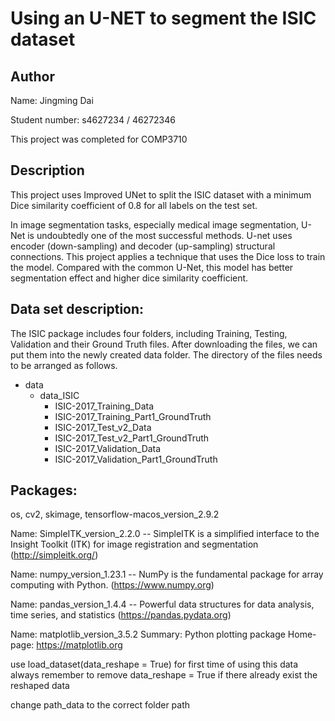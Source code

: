 
# Using an U-NET to segment the ISIC dataset


## Author
Name: Jingming Dai 

Student number: s4627234 / 46272346

This project was completed for COMP3710



## Description
This project uses Improved UNet to split the ISIC dataset with a minimum Dice similarity coefficient of 0.8 for all labels on the test set. 

In image segmentation tasks, especially medical image segmentation, U-Net is undoubtedly one of the most successful methods. U-net uses encoder (down-sampling) and decoder (up-sampling) structural connections. This project applies a technique that uses the Dice loss to train the model. Compared with the common U-Net, this model has better segmentation effect and higher dice similarity coefficient.


## Data set description:
The ISIC package includes four folders, including Training, Testing, Validation and their Ground Truth files. After downloading the files, we can put them into the newly created data folder. The directory of the files needs to be arranged as follows.

* data
    * data_ISIC
        * ISIC-2017_Training_Data
        * ISIC-2017_Training_Part1_GroundTruth
        * ISIC-2017_Test_v2_Data
        * ISIC-2017_Test_v2_Part1_GroundTruth
        * ISIC-2017_Validation_Data
        * ISIC-2017_Validation_Part1_GroundTruth





## Packages:
os, cv2, skimage, tensorflow-macos_version_2.9.2

Name: SimpleITK_version_2.2.0
-- SimpleITK is a simplified interface to the Insight Toolkit (ITK) for image registration and segmentation
(http://simpleitk.org/)

Name: numpy_version_1.23.1
-- NumPy is the fundamental package for array computing with Python.
(https://www.numpy.org)

Name: pandas_version_1.4.4
-- Powerful data structures for data analysis, time series, and statistics
(https://pandas.pydata.org)

Name: matplotlib_version_3.5.2
Summary: Python plotting package
Home-page: https://matplotlib.org


use load_dataset(data_reshape = True) for first time of using this data
always remember to remove data_reshape = True if there already exist the reshaped data

change path_data to the correct folder path
